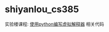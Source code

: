 shiyanlou_cs385
===============

实验楼课程: [使用python编写虚拟解释器](https://www.shiyanlou.com/courses/385) 相关代码